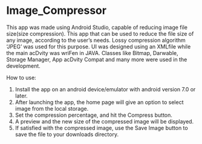 # Image_Compressor
This app was made using Android Studio, capable of reducing image file size(size compression).
This app that can be used to reduce the file size of any image, according to the user’s needs. Lossy compression algorithm ‘JPEG’ was used for this purpose.
UI was designed using an XMLfile while the main acDvity was wriFen in JAVA. Classes like Bitmap, Darwable, Storage Manager, App acDvity Compat and many more were used in the development.

How to use:
  1) Install the app on an android device/emulator with android version 7.0 or later.
  2) After launching the app, the home page will give an option to select image from the local storage.
  3) Set the compression percentage, and hit the Compress button.
  4) A preview and the new size of the compressed image will be displayed.
  5) If satisfied with the compressed image, use the Save Image button to save the file to your downloads directory.
